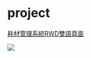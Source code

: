 # project

<a href="http://www2.cs.ccu.edu.tw/~syj107u/Project/src/html/index.php">耗材管理系統RWD雙語頁面</a>

<img src="https://i.imgur.com/iQcjbGm.png">
